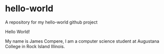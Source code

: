 # hello-world
A repository for my hello-world github project

Hello World!

My name is James Compere, I am a computer science student at Augustana College in Rock Island Illinois.
